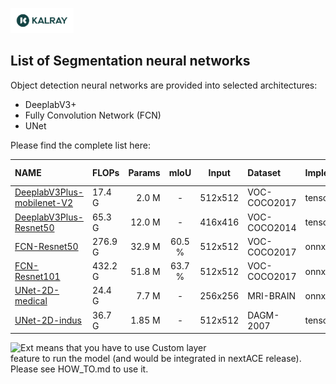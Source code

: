 <img width="20%" src="../../utils/materials/kalray_logo.png"></a>

## List of Segmentation neural networks
Object detection neural networks are provided into selected architectures:
* DeeplabV3+
* Fully Convolution Network (FCN)
* UNet

Please find the complete list here:

| NAME                                                      | FLOPs   | Params |  mIoU  |  Input  | Dataset      | Implementation | ACE status                                            |
|:----------------------------------------------------------|:--------|-------:|:------:|:-------:|:-------------|:---------------|:------------------------------------------------------|
| [DeeplabV3Plus-mobilenet-V2](./deeplabv3plus-mobilenetv2) | 17.4 G  |  2.0 M |   -    | 512x512 | VOC-COCO2017 | tensorflow1    | ![Pass](https://img.shields.io/badge/ACE5.0-pass-g)   |
| [DeeplabV3Plus-Resnet50](./deeplabv3plus-resnet50)        | 65.3 G  | 12.0 M |   -    | 416x416 | VOC-COCO2014 | tensorflow1    | ![Pass](https://img.shields.io/badge/ACE5.0-pass-g)   |
| [FCN-Resnet50](./fcn_resnet50)                            | 276.9 G | 32.9 M | 60.5 % | 512x512 | VOC-COCO2017 | onnx           | ![Pass](https://img.shields.io/badge/ACE5.0-pass-g)   |
| [FCN-Resnet101](./fcn_resnet101)                          | 432.2 G | 51.8 M | 63.7 % | 512x512 | VOC-COCO2017 | onnx           | ![Pass](https://img.shields.io/badge/ACE5.0-pass-g)   |
| [UNet-2D-medical](./unet2d-tiny-med)                      | 24.4 G  |  7.7 M |   -    | 256x256 | MRI-BRAIN    | onnx           | ![Pass](https://img.shields.io/badge/ACE5.0-pass-g)   |
| [UNet-2D-indus](./unet2d-tiny-ind)                        | 36.7 G  | 1.85 M |   -    | 512x512 | DAGM-2007    | tensorflow1    | ![Pass](https://img.shields.io/badge/ACE5.0-pass-g)   |

![Ext](https://img.shields.io/badge/ACE5.0-ext-yellow) means that you have to use Custom layer \
feature to run the model (and would be integrated in nextACE release). \
Please see HOW_TO.md to use it.  